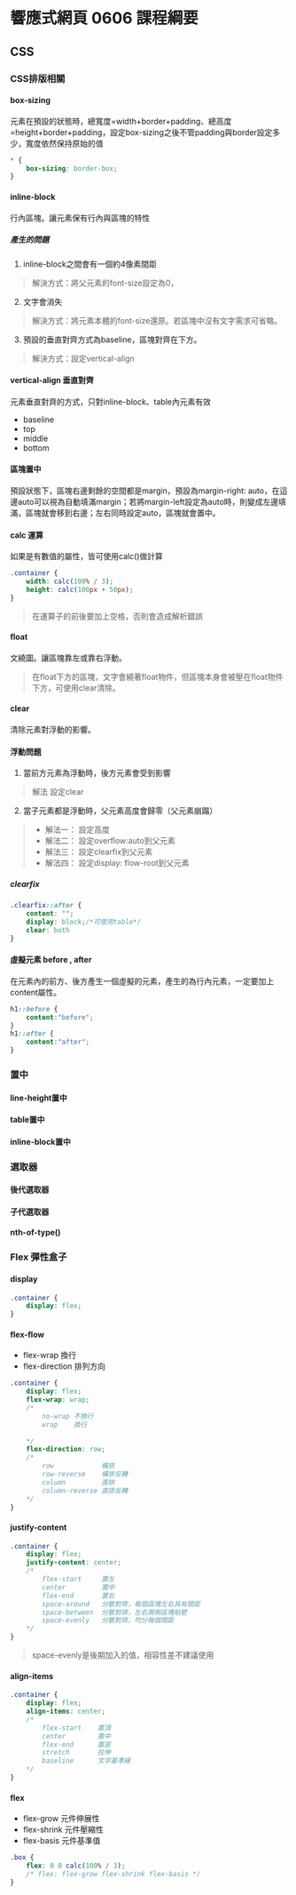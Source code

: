 # 響應式網頁 0606 課程綱要

## CSS
### CSS排版相關
#### box-sizing
元素在預設的狀態時，總寬度=width+border+padding、總高度=height+border+padding，設定box-sizing之後不管padding與border設定多少，寬度依然保持原始的值
```css
* {
    box-sizing: border-box;
}
```
#### inline-block
行內區塊。讓元素保有行內與區塊的特性

##### 產生的問題
1. inline-block之間會有一個約4像素間距
> 解決方式：將父元素的font-size設定為0，
2. 文字會消失
> 解決方式：將元素本體的font-size還原。若區塊中沒有文字需求可省略。 
3. 預設的垂直對齊方式為baseline，區塊對齊在下方。
> 解決方式：設定vertical-align
#### vertical-align 垂直對齊
元素垂直對齊的方式，只對inline-block、table內元素有效
* baseline
* top
* middle
* bottom

#### 區塊置中
預設狀態下，區塊右邊剩餘的空間都是margin，預設為margin-right: auto，在這邊auto可以視為自動填滿margin；若將margin-left設定為auto時，則變成左邊填滿，區塊就會移到右邊；左右同時設定auto，區塊就會置中。

#### calc  運算
如果是有數值的屬性，皆可使用calc()做計算
```css
.container {
    width: calc(100% / 3);
    height: calc(100px + 50px);
}
```
> 在運算子的前後要加上空格，否則會造成解析錯誤
#### float
文繞圖。讓區塊靠左或靠右浮動。
>在float下方的區塊，文字會繞著float物件，但區塊本身會被壓在float物件下方，可使用clear清除。
#### clear
清除元素對浮動的影響。

#### 浮動問題
1. 當前方元素為浮動時，後方元素會受到影響
> 解法
> 設定clear

2. 當子元素都是浮動時，父元素高度會歸零（父元素崩蹋）
> * 解法一：
> 設定高度
> * 解法二：
> 設定overflow:auto到父元素
> * 解法三：
> 設定clearfix到父元素
> * 解法四：
> 設定display: flow-root到父元素

##### clearfix
```css
.clearfix::after {
    content: "";
    display: block;/*可使用table*/
    clear: both
}
```

#### 虛擬元素 before , after
在元素內的前方、後方產生一個虛擬的元素，產生的為行內元素，一定要加上content屬性。
```css
h1::before {
    content:"before";
}
h1::after {
    content:"after";
}
```

### 置中
#### line-height置中
#### table置中
#### inline-block置中

### 選取器
#### 後代選取器
#### 子代選取器
#### nth-of-type()


### Flex 彈性盒子

#### display
```css
.container {
    display: flex;
}
```

#### flex-flow
- flex-wrap 換行 
- flex-direction 排列方向

```css
.container {
    display: flex;
    flex-wrap: wrap;
    /*
        no-wrap 不換行
        wrap    換行
        
    */
    flex-direction: row;
    /*
        row            橫排
        row-reverse    橫排反轉
        column         直排
        column-reverse 直排反轉
    */
}
```


#### justify-content
```css
.container {
    display: flex;
    justify-content: center;
    /*
        flex-start     置左
        center         置中
        flex-end       置右
        space-around   分散對齊，每個區塊左右具有間距
        space-between  分散對齊，左右兩側區塊貼壁
        space-evenly   分散對齊，均分每個間距
    */
}
```
> space-evenly是後期加入的值，相容性差不建議使用

#### align-items 
```css
.container {
    display: flex;
    align-items: center;
    /*
        flex-start    置頂
        center        置中
        flex-end      置底
        stretch       拉伸
        baseline      文字基準線
    */
}
```
#### flex
- flex-grow 元件伸展性
- flex-shrink 元件壓縮性
- flex-basis 元件基準值
```css
.box {
    flex: 0 0 calc(100% / 3);
    /* flex: flex-grow flex-shrink flex-basis */
}
```


